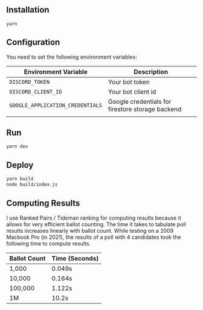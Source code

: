 ## Installation

`yarn`

## Configuration

You need to set the following environment variables:

| Environment Variable             | Description                                      |
| -                                | -                                                |
| `DISCORD_TOKEN`                  | Your bot token                                   |
| `DISCORD_CLIENT_ID`              | Your bot client id                               |
| `GOOGLE_APPLICATION_CREDENTIALS` | Google credentials for firestore storage backend |
|                                  |                                                  |

## Run

`yarn dev`

## Deploy

```bash
yarn build
node build/index.js
```

## Computing Results

I use Ranked Pairs / Tideman ranking for computing results because it allows for very efficient ballot counting. The time it takes to tabulate poll results increases linearly with ballot count. While testing on a 2009 Macbook Pro (in 2021), the results of a poll with 4 candidates took the following time to compute results.

| Ballot Count | Time (Seconds) |
| -            | -              |
| 1,000        | 0.049s         |
| 10,000       | 0.164s         |
| 100,000      | 1.122s         |
| 1M           | 10.2s          |
